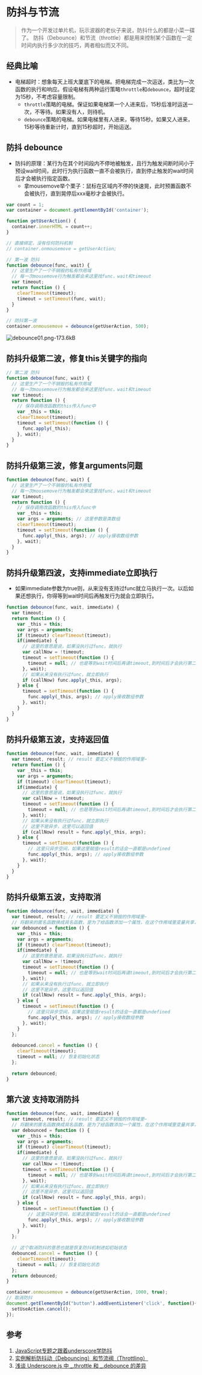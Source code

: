 # 防抖与节流

> 作为一个开发过单片机，玩示波器的老伙子来说，防抖什么的都是小菜一碟了。
防抖（Debounce）和节流（throttle）都是用来控制某个函数在一定时间内执行多少次的技巧，两者相似而又不同。

## 经典比喻

- 电梯超时：想象每天上班大厦底下的电梯。把电梯完成一次运送，类比为一次函数的执行和响应。假设电梯有两种运行策略`throttle`和`debounce`，超时设定为15秒，不考虑容量限制。
  - `throttle`策略的电梯。保证如果电梯第一个人进来后，15秒后准时运送一次，不等待。如果没有人，则待机。
  - `debounce`策略的电梯。如果电梯里有人进来，等待15秒。如果又人进来，15秒等待重新计时，直到15秒超时，开始运送。

## 防抖 debounce

- 防抖的原理：某行为在其个时间段内不停地被触发，且行为触发间断时间小于预设wait时间，此时行为执行函数一直不会被执行，直到停止触发的wait时间后才会被执行指定函数。
  - 拿mousemove举个栗子：鼠标在区域内不停的快速晃，此时预置函数不会被执行，直到晃停后xxx毫秒才会被执行。 

```javascript
var count = 1;
var container = document.getElementById('container');

function getUserAction() {
  container.innerHTML = count++;
}

// 直接绑定，没有任何防抖机制
// container.onmousemove = getUserAction;

// 第一波 防抖
function debounce(func, wait) {
  // 这里生产了一个不销毁的私有作用域
  // 每一次mousemove行为触发都会来这里找func，wait和timeout
  var timeout;
  return function () {
    clearTimeout(timeout);
    timeout = setTimeout(func, wait);
  }
}

// 防抖第一波
container.onmousemove = debounce(getUserAction, 500);
```

![debounce01.png-173.6kB][1]

## 防抖升级第二波，修复this关键字的指向

```javascript
// 第二波 防抖
function debounce(func, wait) {
  // 这里生产了一个不销毁的私有作用域
  // 每一次mousemove行为触发都会来这里找func，wait和timeout
  var timeout;
  return function () {
    // 保存调用改函数的this传入func中
    var _this = this;
    clearTimeout(timeout);
    timeout = setTimeout(function () {
      func.apply(_this);
    }, wait);
  }
}
```

## 防抖升级第三波，修复arguments问题

```javascript
function debounce(func, wait) {
  // 这里生产了一个不销毁的私有作用域
  // 每一次mousemove行为触发都会来这里找func，wait和timeout
  var timeout;
  return function () {
    // 保存调用改函数的this传入func中
    var _this = this;
    var args = arguments; // 这里参数是类数组
    clearTimeout(timeout);
    timeout = setTimeout(function () {
      func.apply(_this, args); // apply接收数组参数
    }, wait);
  }
}
```

## 防抖升级第四波，支持immediate立即执行

- 如果immediate参数为true则，从来没有支持过func就立马执行一次。以后如果还想执行，你得等到wait时间后再触发行为就会立即执行。

```javascript
function debounce(func, wait, immediate) {
  var timeout;
  return function () {
    var _this = this;
    var args = arguments;
    if (timeout) clearTimeout(timeout);
    if(immediate) {
      // 这里的意思是说，如果没执行过func，就执行
      var callNow = !timeout;
      timeout = setTimeout(function () {
        timeout = null; // 也是等到wait时间后再请timeout,到时间后才会执行第二次
      }, wait);
      // 如果从来没有执行过func，就立即执行
      if (callNow) func.apply(_this, args);
    } else {
      timeout = setTimeout(function () {
        func.apply(_this, args); // apply接收数组参数
      }, wait);
    }
  }
}
```

## 防抖升级第五波，支持返回值

```javascript
function debounce(func, wait, immediate) {
  var timeout, result; // result 要定义不销毁的作用域里~
  return function () {
    var _this = this;
    var args = arguments;
    if (timeout) clearTimeout(timeout);
    if(immediate) {
      // 这里的意思是说，如果没执行过func，就执行
      var callNow = !timeout;
      timeout = setTimeout(function () {
        timeout = null; // 也是等到wait时间后再请timeout,到时间后才会执行第二次
      }, wait);
      // 如果从来没有执行过func，就立即执行
      // 这里不是异步，这里可以返回值
      if (callNow) result = func.apply(_this, args);
    } else {
      timeout = setTimeout(function () {
        // 这里只异步空间，如果这里赋值result的话会一直都是undefined
        func.apply(_this, args); // apply接收数组参数
      }, wait);
    }
  }
}
```

## 防抖升级第五波，支持取消

```javascript
function debounce(func, wait, immediate) {
  var timeout, result; // result 要定义不销毁的作用域里~
  // 将翻来的匿名函数换成具名函数，是为了给函数添加一个属性，在这个作用域里变量共享，则可以取消防抖。
  var debounced = function () {
    var _this = this;
    var args = arguments;
    if (timeout) clearTimeout(timeout);
    if(immediate) {
      // 这里的意思是说，如果没执行过func，就执行
      var callNow = !timeout;
      timeout = setTimeout(function () {
        timeout = null; // 也是等到wait时间后再请timeout,到时间后才会执行第二次
      }, wait);
      // 如果从来没有执行过func，就立即执行
      // 这里不是异步，这里可以返回值
      if (callNow) result = func.apply(_this, args);
    } else {
      timeout = setTimeout(function () {
        // 这里只异步空间，如果这里赋值result的话会一直都是undefined
        func.apply(_this, args); // apply接收数组参数
      }, wait);
    }
  };
  
  debounced.cancel = function () {
    clearTimeout(timeout);
    timeout = null; // 恢复初始化状态
  };
  
  return debounced;
}
```

##  第六波 支持取消防抖

```javascript
function debounce(func, wait, immediate) {
  var timeout, result; // result 要定义不销毁的作用域里~
  // 将翻来的匿名函数换成具名函数，是为了给函数添加一个属性，在这个作用域里变量共享，则可以取消防抖。
  var debounced = function () {
    var _this = this;
    var args = arguments;
    if (timeout) clearTimeout(timeout);
    if(immediate) {
      // 这里的意思是说，如果没执行过func，就执行
      var callNow = !timeout;
      timeout = setTimeout(function () {
        timeout = null; // 也是等到wait时间后再请timeout,到时间后才会执行第二次
      }, wait);
      // 如果从来没有执行过func，就立即执行
      // 这里不是异步，这里可以返回值
      if (callNow) result = func.apply(_this, args);
    } else {
      timeout = setTimeout(function () {
        // 这里只异步空间，如果这里赋值result的话会一直都是undefined
        func.apply(_this, args); // apply接收数组参数
      }, wait);
    }
  };
  
  // 这个取消防抖的意思也就是恢复防抖机制进如初始状态
  debounced.cancel = function () {
    clearTimeout(timeout);
    timeout = null; // 恢复初始化状态
  };
  return debounced;
}

container.onmousemove = debounce(getUserAction, 1000, true);
// 取消防抖
document.getElementById("button").addEventListener('click', function(){
  setUseAction.cancel();
});

```

## 参考

1. [JavaScript专题之跟着underscore学防抖][1]
2. [实例解析防抖动（Debouncing）和节流阀（Throttling）][3]
3. [浅谈 Underscore.js 中 _.throttle 和 _.debounce 的差异][4]

  [1]: http://static.zybuluo.com/szy0syz/jq57qdjovxpl95w4ueva4b38/debounce01.png
  [2]: https://github.com/mqyqingfeng/Blog/issues/22
  [3]: http://www.css88.com/archives/tag/debounce
  [4]: https://blog.coding.net/blog/the-difference-between-throttle-and-debounce-in-underscorejs
  
